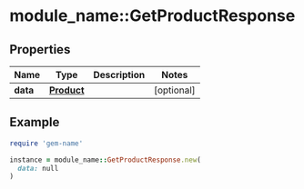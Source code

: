 # module_name::GetProductResponse

## Properties

| Name | Type | Description | Notes |
| ---- | ---- | ----------- | ----- |
| **data** | [**Product**](Product.md) |  | [optional] |

## Example

```ruby
require 'gem-name'

instance = module_name::GetProductResponse.new(
  data: null
)
```

